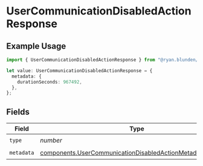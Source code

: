 # UserCommunicationDisabledActionResponse

## Example Usage

```typescript
import { UserCommunicationDisabledActionResponse } from "@ryan.blunden/discord-sdk/models/components";

let value: UserCommunicationDisabledActionResponse = {
  metadata: {
    durationSeconds: 967492,
  },
};
```

## Fields

| Field                                                                                                                                    | Type                                                                                                                                     | Required                                                                                                                                 | Description                                                                                                                              |
| ---------------------------------------------------------------------------------------------------------------------------------------- | ---------------------------------------------------------------------------------------------------------------------------------------- | ---------------------------------------------------------------------------------------------------------------------------------------- | ---------------------------------------------------------------------------------------------------------------------------------------- |
| `type`                                                                                                                                   | *number*                                                                                                                                 | :heavy_check_mark:                                                                                                                       | N/A                                                                                                                                      |
| `metadata`                                                                                                                               | [components.UserCommunicationDisabledActionMetadataResponse](../../models/components/usercommunicationdisabledactionmetadataresponse.md) | :heavy_check_mark:                                                                                                                       | N/A                                                                                                                                      |